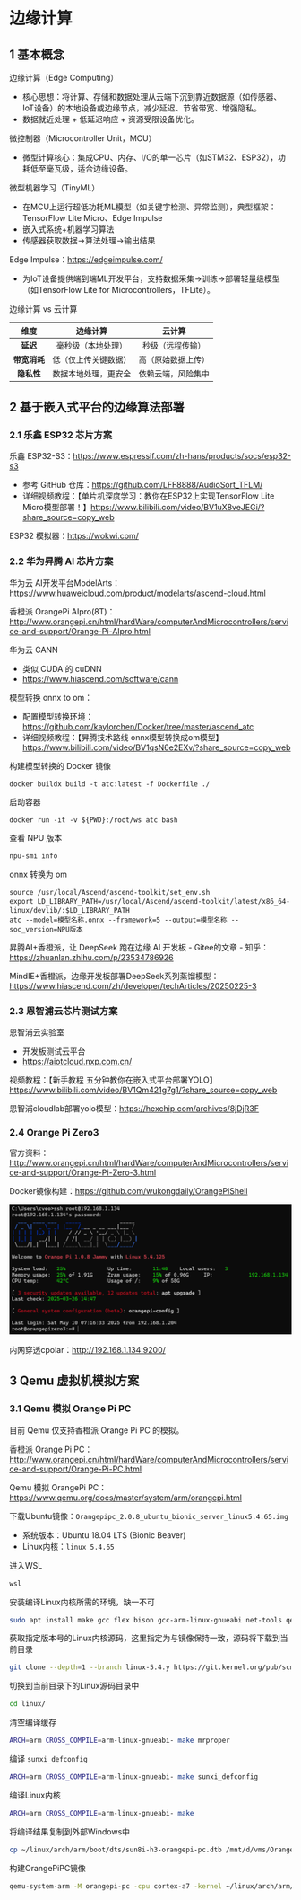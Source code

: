# 边缘计算



## 1 基本概念

边缘计算（Edge Computing）

- 核心思想：将计算、存储和数据处理从云端下沉到靠近数据源（如传感器、IoT设备）的本地设备或边缘节点，减少延迟、节省带宽、增强隐私。
- 数据就近处理 + 低延迟响应 + 资源受限设备优化。

微控制器（Microcontroller Unit，MCU）

- 微型计算核心：集成CPU、内存、I/O的单一芯片（如STM32、ESP32），功耗低至毫瓦级，适合边缘设备。

微型机器学习（TinyML）

- 在MCU上运行超低功耗ML模型（如关键字检测、异常监测），典型框架：TensorFlow Lite Micro、Edge Impulse
- 嵌入式系统+机器学习算法
- 传感器获取数据→算法处理→输出结果

Edge Impulse：https://edgeimpulse.com/

- 为IoT设备提供端到端ML开发平台，支持数据采集→训练→部署轻量级模型（如TensorFlow Lite for Microcontrollers，TFLite）。

边缘计算 vs 云计算

|   **维度**   |     **边缘计算**     |     **云计算**     |
| :----------: | :------------------: | :----------------: |
|   **延迟**   |  毫秒级（本地处理）  |  秒级（远程传输）  |
| **带宽消耗** | 低（仅上传关键数据） | 高（原始数据上传） |
|  **隐私性**  | 数据本地处理，更安全 | 依赖云端，风险集中 |





## 2 基于嵌入式平台的边缘算法部署

### 2.1 乐鑫 ESP32 芯片方案

乐鑫 ESP32-S3：https://www.espressif.com/zh-hans/products/socs/esp32-s3

- 参考 GitHub 仓库：https://github.com/LFF8888/AudioSort_TFLM/
- 详细视频教程：【单片机深度学习：教你在ESP32上实现TensorFlow Lite Micro模型部署！】https://www.bilibili.com/video/BV1uX8veJEGi/?share_source=copy_web

ESP32 模拟器：https://wokwi.com/

### 2.2 华为昇腾 AI 芯片方案

华为云 AI开发平台ModelArts：https://www.huaweicloud.com/product/modelarts/ascend-cloud.html

香橙派 OrangePi AIpro(8T)：http://www.orangepi.cn/html/hardWare/computerAndMicrocontrollers/service-and-support/Orange-Pi-AIpro.html

华为云 CANN

- 类似 CUDA 的 cuDNN
- https://www.hiascend.com/software/cann

模型转换 onnx to om：

- 配置模型转换环境：https://github.com/kaylorchen/Docker/tree/master/ascend_atc
- 详细视频教程：【昇腾技术路线 onnx模型转换成om模型】https://www.bilibili.com/video/BV1qsN6e2EXv/?share_source=copy_web

构建模型转换的 Docker 镜像

```
docker buildx build -t atc:latest -f Dockerfile ./
```

启动容器

```
docker run -it -v ${PWD}:/root/ws atc bash
```

查看 NPU 版本

```sh
npu-smi info
```

onnx 转换为 om

```
source /usr/local/Ascend/ascend-toolkit/set_env.sh
export LD_LIBRARY_PATH=/usr/local/Ascend/ascend-toolkit/latest/x86_64-linux/devlib/:$LD_LIBRARY_PATH
atc --model=模型名称.onnx --framework=5 --output=模型名称 --soc_version=NPU版本
```

昇腾AI+香橙派，让 DeepSeek 跑在边缘 AI 开发板 - Gitee的文章 - 知乎：https://zhuanlan.zhihu.com/p/23534786926

MindIE+香橙派，边缘开发板部署DeepSeek系列蒸馏模型：https://www.hiascend.com/zh/developer/techArticles/20250225-3

### 2.3 恩智浦云芯片测试方案

恩智浦云实验室

- 开发板测试云平台
- https://aiotcloud.nxp.com.cn/

视频教程：【新手教程 五分钟教你在嵌入式平台部署YOLO】https://www.bilibili.com/video/BV1Qm421g7g1/?share_source=copy_web

恩智浦cloudlab部署yolo模型：https://hexchip.com/archives/8jDjR3F

### 2.4 Orange Pi Zero3

官方资料：http://www.orangepi.cn/html/hardWare/computerAndMicrocontrollers/service-and-support/Orange-Pi-Zero-3.html

Docker镜像构建：https://github.com/wukongdaily/OrangePiShell

![image-20250510233218325](./imgs/image-20250510233218325.png)

内网穿透cpolar：http://192.168.1.134:9200/

## 3 Qemu 虚拟机模拟方案

### 3.1 Qemu 模拟 Orange Pi PC

目前 Qemu 仅支持香橙派 Orange Pi PC 的模拟。

香橙派 Orange Pi PC：http://www.orangepi.cn/html/hardWare/computerAndMicrocontrollers/service-and-support/Orange-Pi-PC.html

Qemu 模拟 OrangePi PC：https://www.qemu.org/docs/master/system/arm/orangepi.html

下载Ubuntu镜像：`Orangepipc_2.0.8_ubuntu_bionic_server_linux5.4.65.img`

- 系统版本：Ubuntu 18.04 LTS (Bionic Beaver)
- Linux内核：`linux 5.4.65`

进入WSL

```sh
wsl
```

安装编译Linux内核所需的环境，缺一不可

```sh
sudo apt install make gcc flex bison gcc-arm-linux-gnueabi net-tools qemu-system
```

获取指定版本号的Linux内核源码，这里指定为与镜像保持一致，源码将下载到当前目录

```sh
git clone --depth=1 --branch linux-5.4.y https://git.kernel.org/pub/scm/linux/kernel/git/stable/linux.git
```

切换到当前目录下的Linux源码目录中

```sh
cd linux/
```

清空编译缓存

```sh
ARCH=arm CROSS_COMPILE=arm-linux-gnueabi- make mrproper
```

编译 `sunxi_defconfig`

```sh
ARCH=arm CROSS_COMPILE=arm-linux-gnueabi- make sunxi_defconfig
```

编译Linux内核

```sh
ARCH=arm CROSS_COMPILE=arm-linux-gnueabi- make
```

将编译结果复制到外部Windows中

```sh
cp ~/linux/arch/arm/boot/dts/sun8i-h3-orangepi-pc.dtb /mnt/d/vms/OrangePiPC
```

构建OrangePiPC镜像

```sh
qemu-system-arm -M orangepi-pc -cpu cortex-a7 -kernel ~/linux/arch/arm/boot/zImage -append 'console=ttyS0,115200 root=/dev/mmcblk0p1' -dtb  ~/linux/arch/arm/boot/dts/sun8i-h3-orangepi-pc.dtb -drive file="/mnt/d/vms/OrangePiPC/Orangepipc_2.0.8_ubuntu_bionic_server_linux5.4.65.img",format=raw,if=sd -global allwinner-rtc.base-year=2000 -nographic -serial mon:stdio
```



